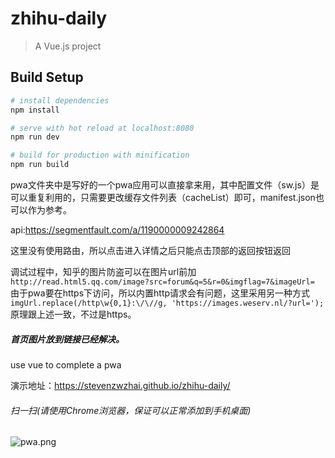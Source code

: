 # zhihu-daily

> A Vue.js project

## Build Setup

``` bash
# install dependencies
npm install

# serve with hot reload at localhost:8080
npm run dev

# build for production with minification
npm run build
```
pwa文件夹中是写好的一个pwa应用可以直接拿来用，其中配置文件（sw.js）是可以重复利用的，只需要更改缓存文件列表（cacheList）即可，manifest.json也可以作为参考。

api:<https://segmentfault.com/a/1190000009242864>

这里没有使用路由，所以点击进入详情之后只能点击顶部的返回按钮返回

调试过程中，知乎的图片防盗可以在图片url前加```http://read.html5.qq.com/image?src=forum&q=5&r=0&imgflag=7&imageUrl=```
由于pwa要在https下访问，所以内置http请求会有问题，这里采用另一种方式```imgUrl.replace(/http\w{0,1}:\/\//g, 'https://images.weserv.nl/?url=');```原理跟上述一致，不过是https。

##### 首页图片放到链接已经解决。

use vue to complete a pwa

演示地址：<https://stevenzwzhai.github.io/zhihu-daily/>

###### 扫一扫(请使用Chrome浏览器，保证可以正常添加到手机桌面)

![pwa.png](https://zzw-19940625-1253788257.cos.ap-guangzhou.myqcloud.com/pwa.png?sign=q-sign-algorithm%3Dsha1%26q-ak%3DAKID3TLT2c1NeVqqwkGYoc95fT3xRXSdHzAE%26q-sign-time%3D1516704584%3B1516706384%26q-key-time%3D1516704584%3B1516706384%26q-header-list%3D%26q-url-param-list%3D%26q-signature%3Dc41eba99a62a0224d6be0a667733e22610fdf294&token=d1619cf1046e7ccc7d296687b152382ac37c902b10001&clientIP=219.133.170.174&clientUA=525057dd-c988-494c-be70-fa46297ea3c5)
